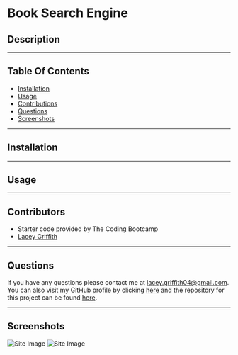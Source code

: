 # Book Search Engine

## Description


----
## Table Of Contents
* [Installation](#installation)
* [Usage](#usage)
* [Contributions](#contributions)
* [Questions](#questions)
* [Screenshots](#screenshots)

----
## Installation


----
## Usage



----
## Contributors
* Starter code provided by The Coding Bootcamp
* [Lacey Griffith](https://github.com/lacey-griffith)

----
## Questions
If you have any questions please contact me at lacey.griffith04@gmail.com.
You can also visit my GitHub profile by clicking [here](https://github.com/lacey-griffith) and the repository for this project can be found [here](https://github.com/lacey-griffith/book-search).

----
## Screenshots

![Site Image]()
![Site Image]()
